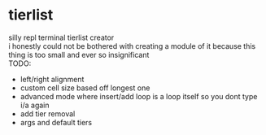 # tierlist
silly repl terminal tierlist creator<br>
i honestly could not be bothered with creating a module of it because this thing is too small and ever so insignificant
<br>
TODO:<br>
<ul>
<li>left/right alignment</li>
<li>custom cell size based off longest one</li>
<li>advanced mode where insert/add loop is a loop itself so you dont type i/a again</li>
<li>add tier removal</li>
<li>args and default tiers</li>
</ul>
